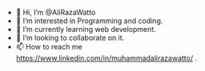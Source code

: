 - 👋 Hi, I’m @AliRazaWatto
- 👀 I’m interested in Programming and coding.
- 🌱 I’m currently learning web development.
- 💞️ I’m looking to collaborate on it.
- 📫 How to reach me https://www.linkedin.com/in/muhammadalirazawatto/ .

<!---
AliRazaWatto/AliRazaWatto is a ✨ special ✨ repository because its `README.md` (this file) appears on your GitHub profile.
You can click the Preview link to take a look at your changes.
--->
